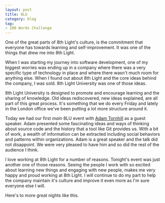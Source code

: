 ```yaml
---
layout: post
title: 8LU
category: blog
tag:
- 100 Words Challenge
---
```

One of the great parts of 8th Light's culture, is the commitment that everyone has towards learning and self-improvement. It was one of the things that drew me into 8th Light.

When I was starting my journey into software development, one of my biggest worries was ending up in a company where there was a very specific type of technology in place and where there wasn't much room for anything else. When I found out about 8th Light and the core ideas behind the company, I was sold. 8th Light University was one of those ideas.

8th Light University is designed to promote and encourage learning and the sharing of knowledge. Old ideas rediscovered, new ideas explained, are all part of this great process. It's something that we do every Friday and lately in the London office we've been putting a lot more structure around it.

Today we had our first _main_ 8LU event with [Adam Tornhill](http://www.adamtornhill.com/bookreviews.htm) as a guest speaker. Adam presented some fascinating ideas and ways of thinking about source code and the history that a tool like Git provides us. With a bit of work, a wealth of information can be extracted including social behaviors and patterns within organizations. Adam is a great speaker and the talk did not disappoint. We were very pleased to have him and so did the rest of the audience I think.

I love working at 8th Light for a number of reasons. Tonight's event was just another one of those reasons. Seeing the people I work with so excited about learning new things and engaging with new people, makes me very happy and proud working at 8th Light. I will continue to do my part to help the company maintain it's culture and improve it even more as I'm sure everyone else I will.

Here's to more great nights like this.
